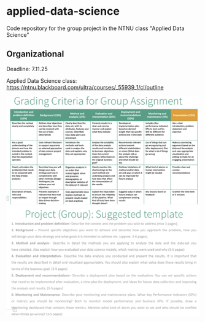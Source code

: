 # applied-data-science
Code repository for the group project in the NTNU class "Applied Data Science"

## Organizational

Deadline: 7.11.25

Applied Data Science class: https://ntnu.blackboard.com/ultra/courses/_55939_1/cl/outline 


![Alt text](input/grading_criteria.png)
![Alt text](input/suggested_templage.png)
